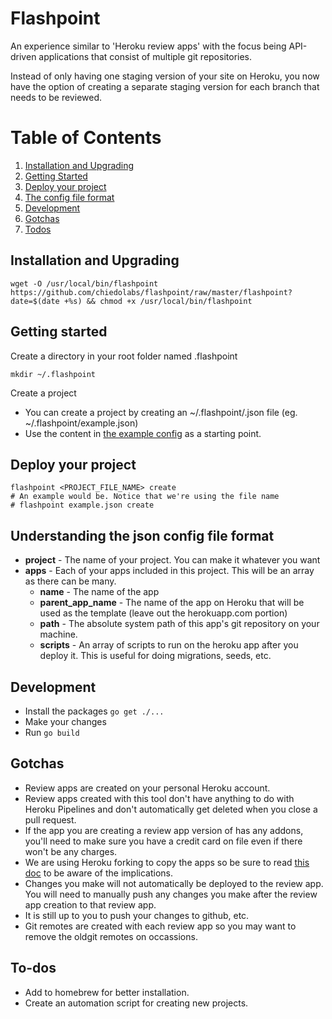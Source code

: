# Flashpoint

An experience similar to 'Heroku review apps' with the focus being API-driven applications that consist of multiple git repositories.

Instead of only having one staging version of your site on Heroku, you now have the option of creating a separate staging version for each branch that needs to be reviewed.

# Table of Contents
1. [Installation and Upgrading](#a)
2. [Getting Started](#b)
3. [Deploy your project](#c)
4. [The config file format](#d)
5. [Development](#e)
6. [Gotchas](#f)
7. [Todos](#g)

## <div id="a">Installation and Upgrading</div>

```
wget -O /usr/local/bin/flashpoint https://github.com/chiedolabs/flashpoint/raw/master/flashpoint?date=$(date +%s) && chmod +x /usr/local/bin/flashpoint
```

## <div id="b">Getting started</div>

Create a directory in your root folder named .flashpoint

```
mkdir ~/.flashpoint
```

Create a project

- You can create a project by creating an ~/.flashpoint/<PROJECTNAME>.json file (eg. ~/.flashpoint/example.json)
- Use the content in [the example config](./example-config.json) as a starting point.

## <div id="c">Deploy your project</div>

```
flashpoint <PROJECT_FILE_NAME> create
# An example would be. Notice that we're using the file name
# flashpoint example.json create
```

## <div id="d">Understanding the json config file format</div>

- **project** - The name of your project. You can make it whatever you want
- **apps** - Each of your apps included in this project. This will be an array as there can be many.
    - **name** - The name of the app
    - **parent_app_name** - The name of the app on Heroku that will be used as the template (leave out the herokuapp.com portion)
    - **path** - The absolute system path of this app's git repository on your machine.
    - **scripts** - An array of scripts to run on the heroku app after you deploy it. This is useful for doing migrations, seeds, etc.

## <div id="e">Development</div>

- Install the packages `go get ./...`
- Make your changes
- Run `go build`

## <div id="f">Gotchas</div>

- Review apps are created on your personal Heroku account.
- Review apps created with this tool don't have anything to do with Heroku Pipelines and don't automatically get deleted when you close a pull request.
- If the app you are creating a review app version of has any addons, you'll need to make sure you have a credit card on file even if there won't be any charges.
- We are using Heroku forking to copy the apps so be sure to read [this doc](https://devcenter.heroku.com/articles/fork-app) to be aware of the implications.
- Changes you make will not automatically be deployed to the review app. You will need to manually push any changes you make after the review app creation to that review app.
- It is still up to you to push your changes to github, etc.
- Git remotes are created with each review app so you may want to remove the oldgit remotes on occassions.

## <div id="g">To-dos</div>

- Add to homebrew for better installation.
- Create an automation script for creating new projects.
